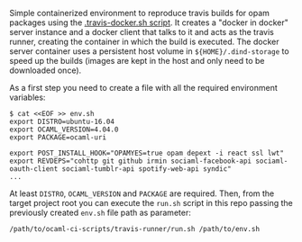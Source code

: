 Simple containerized environment to reproduce travis builds for opam packages using the [.travis-docker.sh script](https://github.com/ocaml/ocaml-ci-scripts/blob/master/.travis-docker.sh). It creates a "docker in docker" server instance and a docker client that talks to it and acts as the travis runner, creating the container in which the build is executed. The docker server container uses a persistent host volume in `${HOME}/.dind-storage` to speed up the builds (images are kept in the host and only need to be downloaded once).

As a first step you need to create a file with all the required environment variables:

```
$ cat <<EOF >> env.sh
export DISTRO=ubuntu-16.04
export OCAML_VERSION=4.04.0
export PACKAGE=ocaml-uri

export POST_INSTALL_HOOK="OPAMYES=true opam depext -i react ssl lwt"
export REVDEPS="cohttp git github irmin sociaml-facebook-api sociaml-oauth-client sociaml-tumblr-api spotify-web-api syndic"
...
```
At least `DISTRO`, `OCAML_VERSION` and `PACKAGE` are required. Then, from the target project root you can execute the `run.sh` script in this repo passing the previously created `env.sh` file path as parameter:

```
/path/to/ocaml-ci-scripts/travis-runner/run.sh /path/to/env.sh

```
